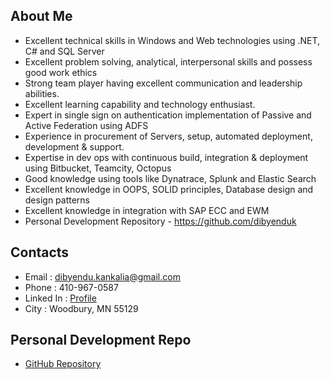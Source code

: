 ## About Me

* Excellent technical skills in Windows and Web technologies using .NET, C# and SQL Server
* Excellent problem solving, analytical, interpersonal skills and possess good work ethics
* Strong team player having excellent communication and leadership abilities.
* Excellent learning capability and technology enthusiast.
* Expert in single sign on authentication implementation of Passive and Active Federation using ADFS
* Experience in procurement of Servers, setup, automated deployment, development & support.
* Expertise in dev ops with continuous build, integration & deployment using Bitbucket, Teamcity, Octopus
* Good knowledge using tools like Dynatrace, Splunk and Elastic Search
* Excellent knowledge in OOPS, SOLID principles, Database design and design patterns
* Excellent knowledge in integration with SAP ECC and EWM
* Personal Development Repository - https://github.com/dibyenduk

## Contacts
* Email : dibyendu.kankalia@gmail.com
* Phone : 410-967-0587
* Linked In : [Profile](https://www.linkedin.com/in/dibyendu-kankalia)
* City : Woodbury, MN 55129

## Personal Development Repo
* [GitHub Repository](https://github.com/dibyenduk)

